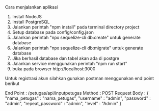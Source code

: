 Cara menjalankan aplikasi

1. Install NodeJS
2. Install PostgreSQL
3. Jalankan perintah "npm install" pada terminal directory project
4. Setup database pada config/config.json
5. Jalankan perintah "npx sequelize-cli db:create" untuk generate database
6. Jalankan perintah "npx sequelize-cli db:migrate" untuk generate database
7. Jika berhasil database dan tabel akan ada di postgre
8. Jalankan service menggunakan perintah "npm run start"
9. buka pada browser http://localhost:3000

Untuk registrasi akun silahkan gunakan postman menggunakan end point berikut

End Point : /petugas/api/inputpetugas
Method : POST
Request Body : {
    "nama_petugas" : "nama_petugas",
    "username" : "admin",
    "password" : "admin",
    "repeat_password" : "admin",
    "level" : "Admin" 
}